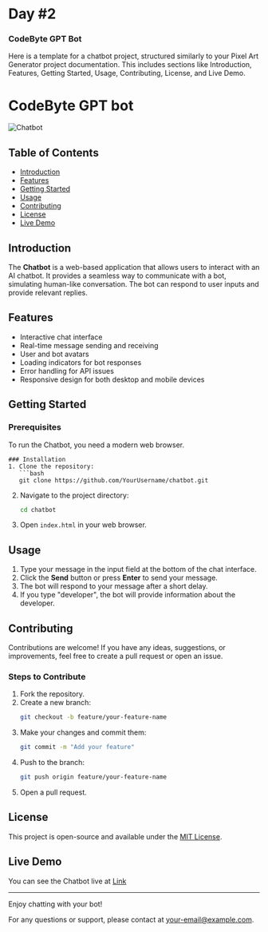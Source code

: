 # Day #2

### CodeByte GPT Bot
Here is a template for a chatbot project, structured similarly to your Pixel Art Generator project documentation. This includes sections like Introduction, Features, Getting Started, Usage, Contributing, License, and Live Demo.



# CodeByte GPT bot

![Chatbot](screenshot.png)

## Table of Contents
- [Introduction](#introduction)
- [Features](#features)
- [Getting Started](#getting-started)
- [Usage](#usage)
- [Contributing](#contributing)
- [License](#license)
- [Live Demo](#live-demo)

## Introduction
The **Chatbot** is a web-based application that allows users to interact with an AI chatbot. It provides a seamless way to communicate with a bot, simulating human-like conversation. The bot can respond to user inputs and provide relevant replies.

## Features
- Interactive chat interface
- Real-time message sending and receiving
- User and bot avatars
- Loading indicators for bot responses
- Error handling for API issues
- Responsive design for both desktop and mobile devices

## Getting Started
### Prerequisites
To run the Chatbot, you need a modern web browser.
```
### Installation
1. Clone the repository:
   ```bash
   git clone https://github.com/YourUsername/chatbot.git
   ```
2. Navigate to the project directory:
   ```bash
   cd chatbot
   ```
3. Open `index.html` in your web browser.

## Usage
1. Type your message in the input field at the bottom of the chat interface.
2. Click the **Send** button or press **Enter** to send your message.
3. The bot will respond to your message after a short delay.
4. If you type "developer", the bot will provide information about the developer.

## Contributing
Contributions are welcome! If you have any ideas, suggestions, or improvements, feel free to create a pull request or open an issue.

### Steps to Contribute
1. Fork the repository.
2. Create a new branch:
   ```bash
   git checkout -b feature/your-feature-name
   ```
3. Make your changes and commit them:
   ```bash
   git commit -m "Add your feature"
   ```
4. Push to the branch:
   ```bash
   git push origin feature/your-feature-name
   ```
5. Open a pull request.

## License
This project is open-source and available under the [MIT License](LICENSE).

## Live Demo
You can see the Chatbot live at [Link](https://yourusername.github.io/chatbot/)

---

Enjoy chatting with your bot!

For any questions or support, please contact at [your-email@example.com](mailto:your-email@example.com).
